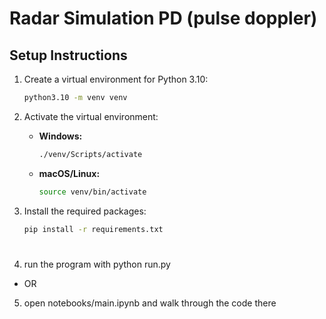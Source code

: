 
# Radar Simulation PD (pulse doppler)
## Setup Instructions

1. Create a virtual environment for Python 3.10:
    ```bash
    python3.10 -m venv venv
    ```

2. Activate the virtual environment:
    - **Windows:**
      ```bash
      ./venv/Scripts/activate
      ```
    - **macOS/Linux:**
      ```bash
      source venv/bin/activate
      ```

3. Install the required packages:
    ```bash
    pip install -r requirements.txt
    ```
#
4. run the program with python run.py
- OR
5. open notebooks/main.ipynb and walk through the code there